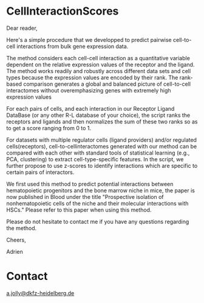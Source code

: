 # CellInteractionScores

Dear reader,

Here's a simple procedure that we developped to predict pairwise cell-to-cell interactions from  bulk gene expression data.

The method considers each cell-cell interaction as a quantitative variable dependent on the relative expression values of the receptor and the ligand. The method works readily and robustly across different data sets and cell types because the expression values are encoded by their rank. The rank-based comparison generates a global and balanced picture of cell-to-cell interactomes without overemphasizing genes with extremely high expression values

For each pairs of cells, and each interaction in our Receptor Ligand DataBase (or any other R-L database of your choice), the script ranks the receptors and ligands  and then normalizes the sum of these two ranks so as to get a score ranging from 0 to 1. 

For datasets with multiple regulator cells (ligand providers) and/or regulated cells(receptors), cell-to-cellinteractomes generated with our method can be compared with each other with standard tools of statistical learning (e.g., PCA, clustering) to extract cell-type-specific features.
In the script, we further propose to use z-scores to identify interactions which are specific to certain pairs of interactors. 

We first used this method to predict potential interactions between hematopoietic progenitors and the bone marrow niche in mice, the paper is now published in Blood under the title "Prospective isolation of nonhematopoietic cells of the niche and their molecular interactions with HSCs." Please refer to this paper when using this method.


Please do not hesitate to contact me if you have any questions regarding the method.

Cheers,


Adrien 

# Contact

a.jolly@dkfz-heidelberg.de

